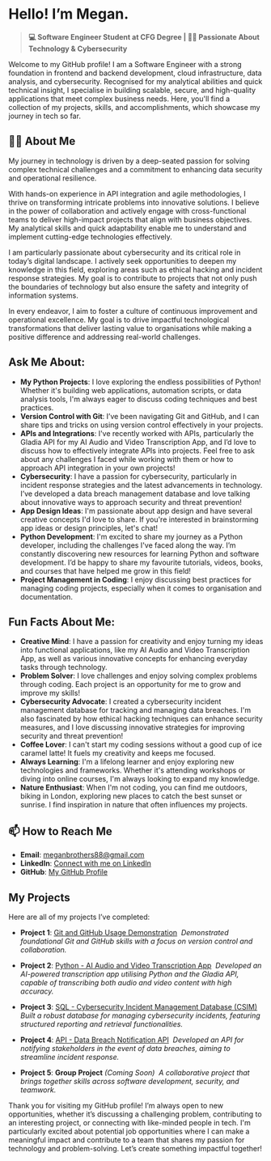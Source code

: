 # Hello! I’m Megan.

> **💻 Software Engineer Student at CFG Degree | 👩‍💻 Passionate About Technology & Cybersecurity**


Welcome to my GitHub profile! I am a Software Engineer with a strong foundation in frontend and backend development, cloud infrastructure, data analysis, and cybersecurity. Recognised for my analytical abilities and quick technical insight, I specialise in building scalable, secure, and high-quality applications that meet complex business needs. Here, you'll find a collection of my projects, skills, and accomplishments, which showcase my journey in tech so far.
 

## 👩‍💻 **About Me**

My journey in technology is driven by a deep-seated passion for solving complex technical challenges and a commitment to enhancing data security and operational resilience.

With hands-on experience in API integration and agile methodologies, I thrive on transforming intricate problems into innovative solutions. I believe in the power of collaboration and actively engage with cross-functional teams to deliver high-impact projects that align with business objectives. My analytical skills and quick adaptability enable me to understand and implement cutting-edge technologies effectively.

I am particularly passionate about cybersecurity and its critical role in today’s digital landscape. I actively seek opportunities to deepen my knowledge in this field, exploring areas such as ethical hacking and incident response strategies. My goal is to contribute to projects that not only push the boundaries of technology but also ensure the safety and integrity of information systems.

In every endeavor, I aim to foster a culture of continuous improvement and operational excellence. My goal is to drive impactful technological transformations that deliver lasting value to organisations while making a positive difference and addressing real-world challenges.


## **Ask Me About**:

* **My Python Projects**: I love exploring the endless possibilities of Python! Whether it's building web applications, automation scripts, or data analysis tools, I'm always eager to discuss coding techniques and best practices.
* **Version Control with Git**: I’ve been navigating Git and GitHub, and I can share tips and tricks on using version control effectively in your projects.
* **APIs and Integrations**: I've recently worked with APIs, particularly the Gladia API for my AI Audio and Video Transcription App, and I’d love to discuss how to effectively integrate APIs into projects. Feel free to ask about any challenges I faced while working with them or how to approach API integration in your own projects!
* **Cybersecurity**: I have a passion for cybersecurity, particularly in incident response strategies and the latest advancements in technology. I’ve developed a data breach management database and love talking about innovative ways to approach security and threat prevention!
* **App Design Ideas**: I'm passionate about app design and have several creative concepts I'd love to share. If you're interested in brainstorming app ideas or design principles, let's chat!
* **Python Development**: I'm excited to share my journey as a Python developer, including the challenges I've faced along the way. I’m constantly discovering new resources for learning Python and software development. I’d be happy to share my favourite tutorials, videos, books, and courses that have helped me grow in this field!
* **Project Management in Coding**: I enjoy discussing best practices for managing coding projects, especially when it comes to organisation and documentation.
 

## **Fun Facts About Me**:

* **Creative Mind**: I have a passion for creativity and enjoy turning my ideas into functional applications, like my AI Audio and Video Transcription App, as well as various innovative concepts for enhancing everyday tasks through technology.
* **Problem Solver**: I love challenges and enjoy solving complex problems through coding. Each project is an opportunity for me to grow and improve my skills!
* **Cybersecurity Advocate**: I created a cybersecurity incident management database for tracking and managing data breaches. I'm also fascinated by how ethical hacking techniques can enhance security measures, and I love discussing innovative strategies for improving security and threat prevention!
* **Coffee Lover**: I can't start my coding sessions without a good cup of ice caramel latte! It fuels my creativity and keeps me focused.
* **Always Learning**: I'm a lifelong learner and enjoy exploring new technologies and frameworks. Whether it's attending workshops or diving into online courses, I'm always looking to expand my knowledge.
* **Nature Enthusiast**: When I'm not coding, you can find me outdoors, biking in London, exploring new places to catch the best sunset or sunrise. I find inspiration in nature that often influences my projects.
 

## 📫 **How to Reach Me**

- **Email**: [meganbrothers88@gmail.com](mailto:meganbrothers88@gmail.com)
- **LinkedIn**: [Connect with me on LinkedIn](https://www.linkedin.com/in/meganbrothers1/)
- **GitHub**: [My GitHub Profile](https://github.com/thisismeganl)


## **My Projects**

Here are all of my projects I’ve completed:

- **Project 1**: [Git and GitHub Usage Demonstration](https://github.com/thisismeganl/CFG-Assignments/tree/assignment-1) 
  *Demonstrated foundational Git and GitHub skills with a focus on version control and collaboration.*

- **Project 2**: [Python - AI Audio and Video Transcription App](https://github.com/thisismeganl/CFG-Assignments/tree/assignment-2-python) 
  *Developed an AI-powered transcription app utilising Python and the Gladia API, capable of transcribing both audio and video content with high accuracy.*

- **Project 3**: [SQL - Cybersecurity Incident Management Database (CSIM)](https://github.com/thisismeganl/CFG-Assignments/tree/assignment-3-sql) 
  *Built a robust database for managing cybersecurity incidents, featuring structured reporting and retrieval functionalities.*

- **Project 4**: [API - Data Breach Notification API](https://github.com/thisismeganl/CFG-Assignments/tree/assignment-4-APIs) 
  *Developed an API for notifying stakeholders in the event of data breaches, aiming to streamline incident response.*

- **Project 5**: **Group Project** *(Coming Soon)* 
  *A collaborative project that brings together skills across software development, security, and teamwork.*


Thank you for visiting my GitHub profile! I’m always open to new opportunities, whether it’s discussing a challenging problem, contributing to an interesting project, or connecting with like-minded people in tech. I'm particularly excited about potential job opportunities where I can make a meaningful impact and contribute to a team that shares my passion for technology and problem-solving. Let’s create something impactful together!
